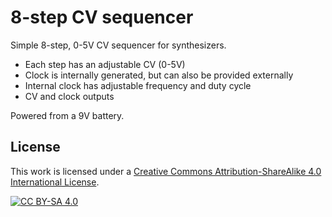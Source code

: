 # 8-step CV sequencer

Simple 8-step, 0-5V CV sequencer for synthesizers.

* Each step has an adjustable CV (0-5V)
* Clock is internally generated, but can also be provided externally
* Internal clock has adjustable frequency and duty cycle
* CV and clock outputs

Powered from a 9V battery.

## License
This work is licensed under a [Creative Commons Attribution-ShareAlike 4.0
International License][cc-by-sa].

[![CC BY-SA 4.0][cc-by-sa-image]][cc-by-sa]

[cc-by-sa]: http://creativecommons.org/licenses/by-sa/4.0/
[cc-by-sa-image]: https://licensebuttons.net/l/by-sa/4.0/88x31.png
[cc-by-sa-shield]: https://img.shields.io/badge/License-CC%20BY--SA%204.0-lightgrey.svg
